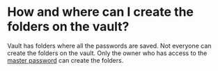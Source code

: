 # How and where can I create the folders on the vault?

<p class="no-margin">Vault has folders where all the passwords are saved. Not everyone can create the folders on the vault. Only the owner who has access to the <a href="https://app.intercom.com/a/apps/tgg3kidj/articles/articles/5893730/show" target="_blank" class="intercom-content-link">master password</a> can create the folders.</p>

<Intercom />
<Clarity />
<GoogleAnalytics />

